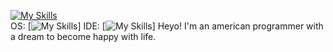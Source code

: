[![My Skills](https://skillicons.dev/icons?i=js,python,lua)](https://skillicons.dev) <br>
OS: [![My Skills](https://skillicons.dev/icons?i=windows)]
IDE: [![My Skills](https://skillicons.dev/icons?i=code,sublime)]
Heyo! I'm an american programmer with a dream to become happy with life.
